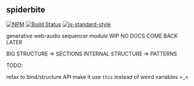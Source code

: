spiderbite
----------------


[![NPM](https://nodei.co/npm/spiderbite.png)](https://nodei.co/npm/spiderbite/)
[![Build Status](https://secure.travis-ci.org/coleww/spiderbite.png)](http://travis-ci.org/coleww/spiderbite)
[![js-standard-style](https://img.shields.io/badge/code%20style-standard-brightgreen.svg?style=flat)](https://github.com/feross/standard)

generative web-audio sequencer module
WIP NO DOCS COME BACK LATER



BIG STRUCTURE => SECTIONS
INTERNAL STRUCTURE => PATTERNS



TODO:

refax to bind/structure API
make it use `this` instead of weird variables >_<